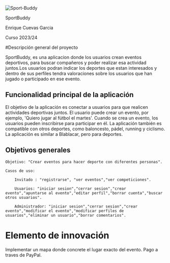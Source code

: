  <img src="https://i.ibb.co/ZcyLsSV/Sport-Buddy.jpg" alt="Sport-Buddy" border="0">
 
 SportBuddy  
 
 Enrique Cuevas Garcia  
 
 Curso 2023/24
 
 #Descripción general del proyecto

SportBuddy, es una aplicacion donde los usuarios crean eventos deportivos, para buscar compañeros y poder realizar esa actividad juntos.Los usuarios podran indicar los deportes que estan interesados y dentro de sus perfiles tendra valoraciones sobre los usuarios que han jugado o participado en ese evento.

## Funcionalidad principal de la aplicación

El objetivo de la aplicación es conectar a usuarios para que realicen actividades deportivas juntos. El usuario puede crear un evento, por ejemplo, 'Quiero jugar al fútbol el martes'. Cuando se crea un evento, los usuarios pueden inscribirse para participar en él. La aplicación también es compatible con otros deportes, como baloncesto, pádel, running y ciclismo. La aplicación es similar a Blablacar, pero para deportes.

## Objetivos generales

    Objetivo: "Crear eventos para hacer deporte con diferentes personas".

    Casos de uso:

        Invitado : "registrarse", "ver eventos","ver competiciones".

        Usuarios: "iniciar sesion","cerrar sesion","crear evento","apuntarse al evento","editar perfil","borrar cuenta","buscar otros usuarios".

        Administrador: "iniciar sesion","cerrar sesion","crear evento","modificar el evento","modificar perfiles de usuarios","eliminar un usuario","borrar comentarios".

# Elemento de innovación
Implementar un mapa donde concrete el lugar exacto del evento. Pago a traves de PayPal.

